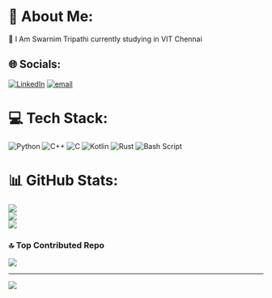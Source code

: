 # 💫 About Me:
🔭 I Am Swarnim Tripathi currently studying in VIT Chennai<br>


## 🌐 Socials:
[![LinkedIn](https://img.shields.io/badge/LinkedIn-%230077B5.svg?logo=linkedin&logoColor=white)](https://linkedin.com/in/swarnim-tripathi-23a47431b) [![email](https://img.shields.io/badge/Email-D14836?logo=gmail&logoColor=white)](mailto:swarnim.tr@gmail.com) 

# 💻 Tech Stack:
![Python](https://img.shields.io/badge/python-3670A0?style=for-the-badge&logo=python&logoColor=ffdd54) ![C++](https://img.shields.io/badge/c++-%2300599C.svg?style=for-the-badge&logo=c%2B%2B&logoColor=white) ![C](https://img.shields.io/badge/c-%2300599C.svg?style=for-the-badge&logo=c&logoColor=white) ![Kotlin](https://img.shields.io/badge/kotlin-%237F52FF.svg?style=for-the-badge&logo=kotlin&logoColor=white) ![Rust](https://img.shields.io/badge/rust-%23000000.svg?style=for-the-badge&logo=rust&logoColor=white) ![Bash Script](https://img.shields.io/badge/bash_script-%23121011.svg?style=for-the-badge&logo=gnu-bash&logoColor=white)
# 📊 GitHub Stats:
![](https://github-readme-stats.vercel.app/api?username=tripathiji1312&theme=dark&hide_border=false&include_all_commits=true&count_private=true)<br/>
![](https://nirzak-streak-stats.vercel.app/?user=tripathiji1312&theme=dark&hide_border=false)<br/>
![](https://github-readme-stats.vercel.app/api/top-langs/?username=tripathiji1312&theme=dark&hide_border=false&include_all_commits=true&count_private=true&layout=compact)

### 🔝 Top Contributed Repo
![](https://github-contributor-stats.vercel.app/api?username=tripathiji1312&limit=5&theme=dark&combine_all_yearly_contributions=true)

---
[![](https://visitcount.itsvg.in/api?id=tripathiji1312&icon=0&color=0)](https://visitcount.itsvg.in)

<!-- Proudly created with GPRM ( https://gprm.itsvg.in ) -->
